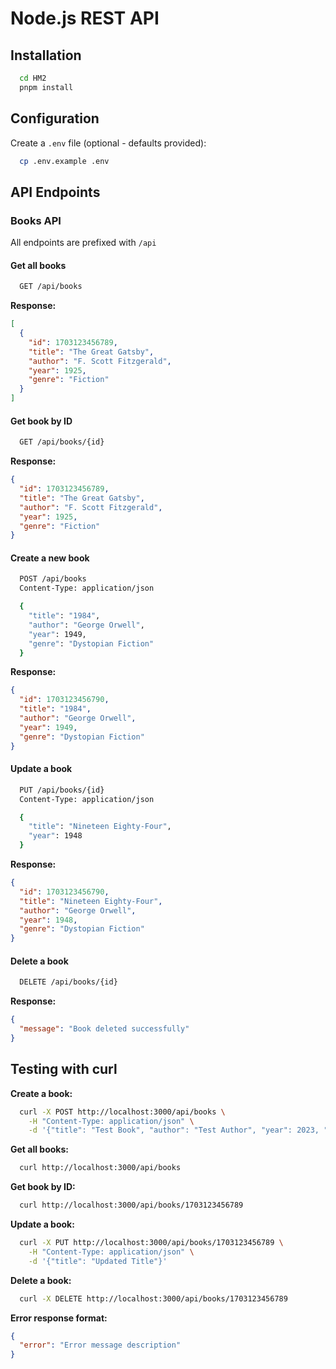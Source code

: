# Node.js REST API

## Installation

```bash
  cd HM2
  pnpm install
```

## Configuration

Create a `.env` file (optional - defaults provided):

```bash
  cp .env.example .env
```

## API Endpoints

### Books API

All endpoints are prefixed with `/api`

#### Get all books
```bash
  GET /api/books
```

**Response:**
```json
[
  {
    "id": 1703123456789,
    "title": "The Great Gatsby",
    "author": "F. Scott Fitzgerald",
    "year": 1925,
    "genre": "Fiction"
  }
]
```

#### Get book by ID
```bash
  GET /api/books/{id}
```

**Response:**
```json
{
  "id": 1703123456789,
  "title": "The Great Gatsby",
  "author": "F. Scott Fitzgerald",
  "year": 1925,
  "genre": "Fiction"
}
```

#### Create a new book
```bash
  POST /api/books
  Content-Type: application/json

  {
    "title": "1984",
    "author": "George Orwell",
    "year": 1949,
    "genre": "Dystopian Fiction"
  }
```

**Response:**
```json
{
  "id": 1703123456790,
  "title": "1984",
  "author": "George Orwell",
  "year": 1949,
  "genre": "Dystopian Fiction"
}
```

#### Update a book
```bash
  PUT /api/books/{id}
  Content-Type: application/json

  {
    "title": "Nineteen Eighty-Four",
    "year": 1948
  }
```

**Response:**
```json
{
  "id": 1703123456790,
  "title": "Nineteen Eighty-Four",
  "author": "George Orwell",
  "year": 1948,
  "genre": "Dystopian Fiction"
}
```

#### Delete a book
```bash
  DELETE /api/books/{id}
```

**Response:**
```json
{
  "message": "Book deleted successfully"
}
```

## Testing with curl

**Create a book:**
```bash
  curl -X POST http://localhost:3000/api/books \
    -H "Content-Type: application/json" \
    -d '{"title": "Test Book", "author": "Test Author", "year": 2023, "genre": "Fiction"}'
```

**Get all books:**
```bash
  curl http://localhost:3000/api/books
```

**Get book by ID:**
```bash
  curl http://localhost:3000/api/books/1703123456789
```

**Update a book:**
```bash
  curl -X PUT http://localhost:3000/api/books/1703123456789 \
    -H "Content-Type: application/json" \
    -d '{"title": "Updated Title"}'
```

**Delete a book:**
```bash
  curl -X DELETE http://localhost:3000/api/books/1703123456789
```

**Error response format:**
```json
{
  "error": "Error message description"
}
```